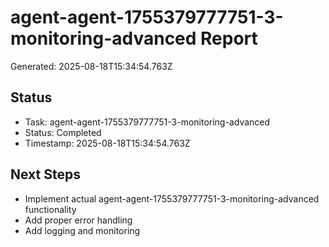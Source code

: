 # agent-agent-1755379777751-3-monitoring-advanced Report

Generated: 2025-08-18T15:34:54.763Z

## Status
- Task: agent-agent-1755379777751-3-monitoring-advanced
- Status: Completed
- Timestamp: 2025-08-18T15:34:54.763Z

## Next Steps
- Implement actual agent-agent-1755379777751-3-monitoring-advanced functionality
- Add proper error handling
- Add logging and monitoring
